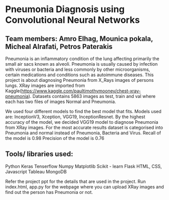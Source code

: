 # Pneumonia Diagnosis using Convolutional Neural Networks

## Team members: Amro Elhag, Mounica pokala, Micheal Alrafati, Petros Paterakis

Pneumonia is an inflammatory condition of the lung affecting primarily the small air sacs known as alveoli. Pneumonia is 
usually caused by infection with viruses or bacteria and less commonly by other microorganisms, certain medications and conditions such as autoimmune diseases. 
This project is about diagnosing Pneumonia from X_Rays images of persons lungs. XRay images are imported from 
Kaggle(https://www.kaggle.com/paultimothymooney/chest-xray-pneumonia). Datasets contains 5863 images as test, train and val where each has two files of images Normal and Pneumonia.

We used four different models to find the best model that fits. 
Models used are: InceptionV3, Xception, VGG19, InceptionResnet.
By the highest accuracy of the model, we decided VGG19 model to diagnose Pneumonia from XRay images. 
For the most accurate results dataset is categorised into Pneumonia and normal instead of Pneumonia, Bacteria and Virus.
Recall of the model is 0.98 
Precision of the model is 0.76

## Tools/ libraries used:
Python
Keras
Tenserflow
Numpy
Matplotlib
Scikit - learn
Flask
HTML, CSS, Javascript
Tableau
MongoDB

Refer the project ppt for the details that are used in the project. Run index.html, app.py for the webpage where you can upload XRay images and find out the person has Pneumonia or not. 
